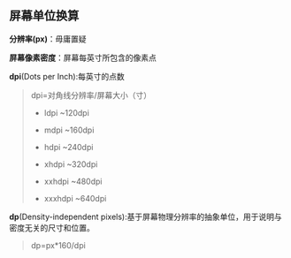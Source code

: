 ## 屏幕单位换算

**分辨率(px)**：毋庸置疑 

**屏幕像素密度**：屏幕每英寸所包含的像素点

**dpi**(Dots per Inch):每英寸的点数

> dpi=对角线分辨率/屏幕大小（寸）
>
> * ldpi ~120dpi
>
> * mdpi ~160dpi
> * hdpi ~240dpi
> * xhdpi ~320dpi
> * xxhdpi ~480dpi
> * xxxhdpi ~640dpi

**dp**(Density-independent pixels):基于屏幕物理分辨率的抽象单位，用于说明与密度无关的尺寸和位置。

>dp=px*160/dpi





